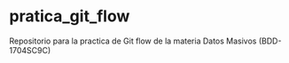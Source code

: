 # pratica_git_flow
Repositorio para la practica de Git flow de la materia Datos Masivos (BDD-1704SC9C)
